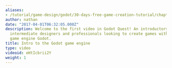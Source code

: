 ```yaml
---
aliases:
- /tutorial/game-design/godot/30-days-free-game-creation-tutorial/chapter1/0_intro_to_the_godot_game_engine
author: nathan
date: "2017-04-01T06:32:05.000Z"
description: Welcome to the first video in Godot Quest! An introductory series for
  intermediate designers and professionals looking to create games with the open source
  game engine Godot.
title: Intro to the Godot game engine
type: video
videoid: eHtIcbrii2Y
weight: 1
---
```

